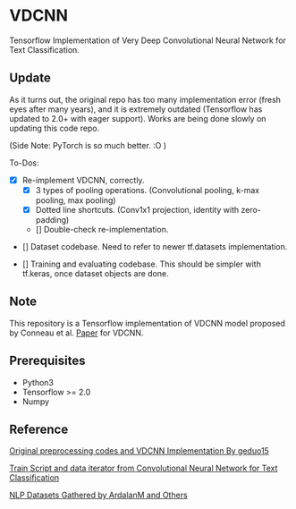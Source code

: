 # VDCNN
Tensorflow Implementation of Very Deep Convolutional Neural Network for Text Classification.

## Update
As it turns out, the original repo has too many implementation error (fresh eyes after many years), and it is extremely outdated (Tensorflow has updated to 2.0+ with eager support). Works are being done slowly on updating this code repo.

(Side Note: PyTorch is so much better. :O )

To-Dos:

 - [x] Re-implement VDCNN, correctly. 
    - [x] 3 types of pooling operations. (Convolutional pooling, k-max pooling, max pooling)
    - [x] Dotted line shortcuts. (Conv1x1 projection, identity with zero-padding)
    - [] Double-check re-implementation.

 - [] Dataset codebase. Need to refer to newer tf.datasets implementation.

 - [] Training and evaluating codebase. This should be simpler with tf.keras, once dataset objects are done.

## Note
This repository is a Tensorflow implementation of VDCNN model proposed by Conneau et al. [Paper](https://arxiv.org/abs/1606.01781) for VDCNN.

## Prerequisites

 - Python3
 - Tensorflow >= 2.0
 - Numpy

## Reference
[Original preprocessing codes and VDCNN Implementation By geduo15](https://github.com/geduo15/Very-Deep-Convolutional-Networks-for-Natural-Language-Processing-in-tensorflow)

[Train Script and data iterator from Convolutional Neural Network for Text Classification](https://github.com/dennybritz/cnn-text-classification-tf)

[NLP Datasets Gathered by ArdalanM and Others](https://github.com/ArdalanM/nlp-benchmarks)
